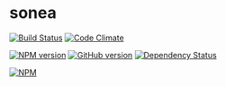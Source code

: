 sonea
=====

[![Build Status](https://travis-ci.org/Naxmeify/sonea.svg?branch=master)](https://travis-ci.org/Naxmeify/sonea)
[![Code Climate](https://codeclimate.com/github/Naxmeify/sonea.png)](https://codeclimate.com/github/Naxmeify/sonea)

[![NPM version](https://badge.fury.io/js/sonea.svg)](http://badge.fury.io/js/sonea)
[![GitHub version](https://badge.fury.io/gh/Naxmeify%2Fsonea.png)](http://badge.fury.io/gh/Naxmeify%2Fsonea)
[![Dependency Status](https://gemnasium.com/Naxmeify/sonea.svg)](https://gemnasium.com/Naxmeify/sonea)


[![NPM](https://nodei.co/npm/sonea.png?downloads=true&stars=true)](https://nodei.co/npm/sonea/)